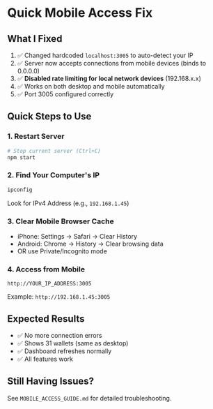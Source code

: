# Quick Mobile Access Fix

## What I Fixed

1. ✅ Changed hardcoded `localhost:3005` to auto-detect your IP
2. ✅ Server now accepts connections from mobile devices (binds to 0.0.0.0)
3. ✅ **Disabled rate limiting for local network devices** (192.168.x.x)
4. ✅ Works on both desktop and mobile automatically
5. ✅ Port 3005 configured correctly

## Quick Steps to Use

### 1. Restart Server
```bash
# Stop current server (Ctrl+C)
npm start
```

### 2. Find Your Computer's IP
```powershell
ipconfig
```
Look for IPv4 Address (e.g., `192.168.1.45`)

### 3. Clear Mobile Browser Cache
- iPhone: Settings → Safari → Clear History
- Android: Chrome → History → Clear browsing data
- OR use Private/Incognito mode

### 4. Access from Mobile
```
http://YOUR_IP_ADDRESS:3005
```
Example: `http://192.168.1.45:3005`

## Expected Results

- ✅ No more connection errors
- ✅ Shows 31 wallets (same as desktop)  
- ✅ Dashboard refreshes normally
- ✅ All features work

## Still Having Issues?

See `MOBILE_ACCESS_GUIDE.md` for detailed troubleshooting.

